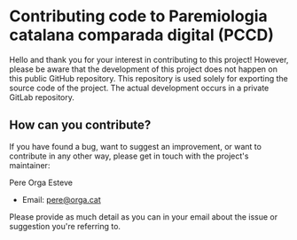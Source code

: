 # Contributing code to Paremiologia catalana comparada digital (PCCD)

Hello and thank you for your interest in contributing to this project! However, please be aware that the development of
this project does not happen on this public GitHub repository. This repository is used solely for exporting the source
code of the project. The actual development occurs in a private GitLab repository.

## How can you contribute?

If you have found a bug, want to suggest an improvement, or want to contribute in any other way, please get in touch
with the project's maintainer:

Pere Orga Esteve

- Email: <pere@orga.cat>

Please provide as much detail as you can in your email about the issue or suggestion you're referring to.
